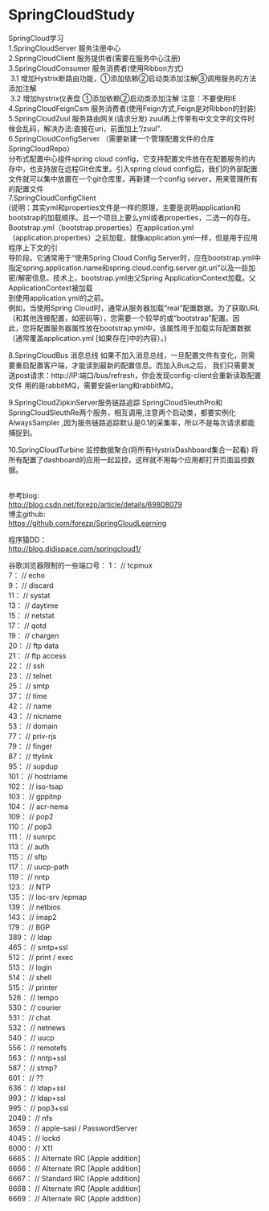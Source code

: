 # SpringCloudStudy

SpringCloud学习<br/>
1.SpringCloudServer 服务注册中心<br/>
2.SpringCloudClient 服务提供者(需要在服务中心注册) <br/>
3.SpringCloudConsumer 服务消费者(使用Ribbon方式) <br/>
  &nbsp;3.1 增加Hystrix断路由功能，①添加依赖②启动类添加注解③调用服务的方法添加注解</br>
  &nbsp;3.2 增加hystrix仪表盘 ①添加依赖②启动类添加注解 注意：不要使用IE<br/>
4.SpringCloudFeignCsm 服务消费者(使用Feign方式,Feign是对Ribbon的封装) <br/>
5.SpringCloudZuul 服务路由网关(请求分发) zuul再上传带有中文文字的文件时候会乱码，解决办法:直接在uri，前面加上”/zuul”.<br/>
6.SpringCloudConfigServer  （需要新建一个管理配置文件的仓库SpringCloudRepo）<br/> 
   分布式配置中心组件spring cloud config，它支持配置文件放在在配置服务的内存中，也支持放在远程Git仓库里。引入spring cloud config后，我们的外部配置文件就可以集中放置在一个git仓库里，再新建一个config server，用来管理所有的配置文件  <br/>
7.SpringCloudConfigClient  <br/>
    (说明：其实yml和properties文件是一样的原理，主要是说明application和bootstrap的加载顺序。且一个项目上要么yml或者properties，二选一的存在。<br/>
Bootstrap.yml（bootstrap.properties）在application.yml（application.properties）之前加载，就像application.yml一样，但是用于应用程序上下文的引<br/>导阶段。它通常用于“使用Spring Cloud Config Server时，应在bootstrap.yml中指定spring.application.name和spring.cloud.config.server.git.uri”以及一些加密/解密信息。技术上，bootstrap.yml由父Spring ApplicationContext加载。父ApplicationContext被加载<br/>到使用application.yml的之前。
<br/>例如，当使用Spring Cloud时，通常从服务器加载“real”配置数据。为了获取URL（和其他连接配置，如密码等），您需要一个较早的或“bootstrap”配置。因<br/>此，您将配置服务器属性放在bootstrap.yml中，该属性用于加载实际配置数据（通常覆盖application.yml [如果存在]中的内容）。)

8.SpringCloudBus 消息总线
如果不加入消息总线，一旦配置文件有变化，则需要重启配置客户端，才能读到最新的配置信息。而加入Bus之后，
我们只需要发送post请求：http://IP:端口/bus/refresh，你会发现config-client会重新读取配置文件
用的是rabbitMQ，需要安装erlang和rabbitMQ。

9.SpringCloudZipkinServer服务链路追踪 
SpringCloudSleuthPro和SpringCloudSleuthRe两个服务，相互调用,注意两个启动类，都要实例化AlwaysSampler ,因为服务链路追踪默认是0.1的采集率，所以不是每次请求都能捕捉到。

10.SpringCloudTurbine 监控数据聚合(将所有HystrixDashboard集合一起看)
将所有配置了dashboard的应用一起监控，这样就不用每个应用都打开页面监控数据。

<br/>参考blog:<br/>
http://blog.csdn.net/forezp/article/details/69808079<br/>
博主github:<br/>
https://github.com/forezp/SpringCloudLearning<br/>

程序猿DD：<br/>
http://blog.didispace.com/springcloud1/<br/>

谷歌浏览器限制的一些端口号：
1：    // tcpmux  <br/>
7：    // echo    <br/>
9：    // discard    <br/> 
11：   // systat    <br/>
13：   // daytime    <br/>
15：   // netstat    <br/>
17：   // qotd    <br/>
19：   // chargen    <br/>
20：   // ftp data    <br/>
21：   // ftp access    <br/>
22：   // ssh    <br/>
23：   // telnet    <br/>
25：   // smtp    <br/>
37：   // time    <br/>
42：   // name    <br/>
43：   // nicname    <br/>
53：   // domain    <br/>
77：   // priv-rjs    <br/>
79：   // finger    <br/>
87：   // ttylink    <br/>
95：   // supdup    <br/>
101：  // hostriame    <br/>
102：  // iso-tsap    <br/>
103：  // gppitnp    <br/>
104：  // acr-nema    <br/>
109：  // pop2    <br/>
110：  // pop3    <br/>
111：  // sunrpc    <br/>
113：  // auth    <br/>
115：  // sftp    <br/>
117：  // uucp-path    <br/>
119：  // nntp    <br/>
123：  // NTP    <br/>
135：  // loc-srv /epmap    <br/>
139：  // netbios    <br/>
143：  // imap2    <br/>
179：  // BGP    <br/>
389：  // ldap    <br/>
465：  // smtp+ssl    <br/>
512：  // print / exec    <br/>
513：  // login    <br/>
514：  // shell    <br/>
515：  // printer    <br/>
526：  // tempo    <br/>
530：  // courier    <br/>
531：  // chat    <br/>
532：  // netnews    <br/>
540：  // uucp    <br/>
556：  // remotefs    <br/>
563：  // nntp+ssl    <br/>
587：  // stmp?    <br/>
601：  // ??    <br/>
636：  // ldap+ssl    <br/>
993：  // ldap+ssl    <br/>
995：  // pop3+ssl    <br/>
2049： // nfs    <br/>
3659： // apple-sasl / PasswordServer    <br/>
4045： // lockd    <br/>
6000： // X11    <br/>
6665： // Alternate IRC [Apple addition]    <br/>
6666： // Alternate IRC [Apple addition]    <br/>
6667： // Standard IRC [Apple addition]    <br/>
6668： // Alternate IRC [Apple addition]    <br/>
6669： // Alternate IRC [Apple addition]    <br/>
